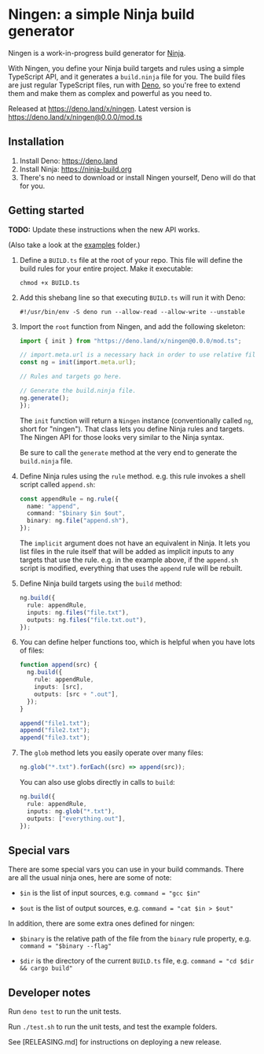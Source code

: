 # Ningen: a simple Ninja build generator

Ningen is a work-in-progress build generator for
[Ninja](https://ninja-build.org).

With Ningen, you define your Ninja build targets and rules using a simple
TypeScript API, and it generates a `build.ninja` file for you. The build files
are just regular TypeScript files, run with [Deno](https://deno.land), so you're
free to extend them and make them as complex and powerful as you need to.

Released at https://deno.land/x/ningen. Latest version is
https://deno.land/x/ningen@0.0.0/mod.ts

## Installation

1. Install Deno: https://deno.land
2. Install Ninja: https://ninja-build.org
3. There's no need to download or install Ningen yourself, Deno will do that for
   you.

## Getting started

**TODO:** Update these instructions when the new API works.

(Also take a look at the [examples](examples/) folder.)

1. Define a `BUILD.ts` file at the root of your repo. This file will define the
   build rules for your entire project. Make it executable:

   ```
   chmod +x BUILD.ts
   ```

2. Add this shebang line so that executing `BUILD.ts` will run it with Deno:

   ```
   #!/usr/bin/env -S deno run --allow-read --allow-write --unstable
   ```

3. Import the `root` function from Ningen, and add the following skeleton:

   ```typescript
   import { init } from "https://deno.land/x/ningen@0.0.0/mod.ts";

   // import.meta.url is a necessary hack in order to use relative file paths.
   const ng = init(import.meta.url);

   // Rules and targets go here.

   // Generate the build.ninja file.
   ng.generate();
   });
   ```

   The `init` function will return a `Ningen` instance (conventionally called
   `ng`, short for "ningen"). That class lets you define Ninja rules and
   targets. The Ningen API for those looks very similar to the Ninja syntax.

   Be sure to call the `generate` method at the very end to generate the
   `build.ninja` file.

4. Define Ninja rules using the `rule` method. e.g. this rule invokes a shell
   script called `append.sh`:

   ```typescript
   const appendRule = ng.rule({
     name: "append",
     command: "$binary $in $out",
     binary: ng.file("append.sh"),
   });
   ```

   The `implicit` argument does not have an equivalent in Ninja. It lets you
   list files in the rule itself that will be added as implicit inputs to any
   targets that use the rule. e.g. in the example above, if the `append.sh`
   script is modified, everything that uses the `append` rule will be rebuilt.

5. Define Ninja build targets using the `build` method:

   ```typescript
   ng.build({
     rule: appendRule,
     inputs: ng.files("file.txt"),
     outputs: ng.files("file.txt.out"),
   });
   ```

6. You can define helper functions too, which is helpful when you have lots of
   files:

   ```typescript
   function append(src) {
     ng.build({
       rule: appendRule,
       inputs: [src],
       outputs: [src + ".out"],
     });
   }

   append("file1.txt");
   append("file2.txt");
   append("file3.txt");
   ```

7. The `glob` method lets you easily operate over many files:

   ```typescript
   ng.glob("*.txt").forEach((src) => append(src));
   ```

   You can also use globs directly in calls to `build`:

   ```typescript
   ng.build({
     rule: appendRule,
     inputs: ng.glob("*.txt"),
     outputs: ["everything.out"],
   });
   ```

## Special vars

There are some special vars you can use in your build commands. There are all
the usual ninja ones, here are some of note:

- `$in` is the list of input sources, e.g. `command = "gcc $in"`

- `$out` is the list of output sources, e.g. `command = "cat $in > $out"`

In addition, there are some extra ones defined for ningen:

- `$binary` is the relative path of the file from the `binary` rule property,
  e.g. `command = "$binary --flag"`

- `$dir` is the directory of the current `BUILD.ts` file, e.g.
  `command = "cd $dir && cargo build"`

## Developer notes

Run `deno test` to run the unit tests.

Run `./test.sh` to run the unit tests, and test the example folders.

See [RELEASING.md] for instructions on deploying a new release.

